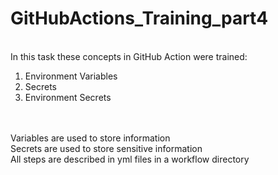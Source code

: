 # GitHubActions_Training_part4
<br>In this task these concepts in GitHub Action were trained:
1. Environment Variables
2. Secrets
3. Environment Secrets
<br>
<br>Variables are used to store information
<br>Secrets are used to store sensitive information
<br>All steps are described in yml files in a workflow directory
<br>